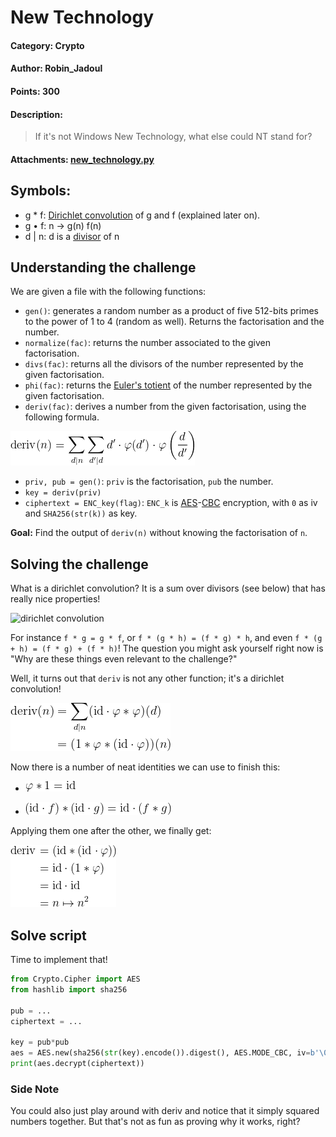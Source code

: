# New Technology
#### **Category:** Crypto
#### **Author:** Robin_Jadoul
#### **Points:** 300
#### **Description:**
> If it's not Windows New Technology, what else could NT stand for?
#### **Attachments:** [new_technology.py](./new_technology.py)

## Symbols:

- g * f: [Dirichlet convolution](https://en.wikipedia.org/wiki/Dirichlet_convolution) of g and f (explained later on).
- g • f: n -> g(n) f(n)
- d | n: d is a [divisor](https://en.wikipedia.org/wiki/Divisor) of n

## Understanding the challenge

We are given a file with the following functions:

   - `gen()`: generates a random number as a product of five 512-bits primes to the power of 1 to 4 (random as well). Returns the factorisation and the number.
   - `normalize(fac)`: returns the number associated to the given factorisation.
   - `divs(fac)`: returns all the divisors of the number represented by the given factorisation.
   - `phi(fac)`: returns the [Euler's totient](https://en.wikipedia.org/wiki/Euler%27s_totient_function) of the number represented by the given factorisation.
   - `deriv(fac)`: derives a number from the given factorisation, using the following formula.

![deriv](./deriv.png)

   - `priv, pub = gen()`: `priv` is the factorisation, `pub` the number.
   - `key = deriv(priv)`
   - `ciphertext = ENC_key(flag)`: `ENC_k` is [AES](https://en.wikipedia.org/wiki/Advanced_Encryption_Standard)-[CBC](https://en.wikipedia.org/wiki/Block_cipher_mode_of_operation#Cipher_block_chaining_(CBC)) encryption, with `0` as iv and `SHA256(str(k))` as key.

**Goal:** Find the output of `deriv(n)` without knowing the factorisation of `n`.

## Solving the challenge

What is a dirichlet convolution? It is a sum over divisors (see below) that has really nice properties!

![dirichlet convolution](https://wikimedia.org/api/rest_v1/media/math/render/svg/ca0ccc7ef79c2a338776995785ec81685120a419)

For instance `f * g = g * f`, or `f * (g * h) = (f * g) * h`, and even `f * (g + h) = (f * g) + (f * h)`! The question you might ask yourself right now is "Why are these things even relevant to the challenge?"

Well, it turns out that `deriv` is not any other function; it's a dirichlet convolution!

![deriv as a dirichlet convolution](./deriv-dirichlet.png)

Now there is a number of neat identities we can use to finish this:

- ![phi * 1 = id](./phi-1-id.png)

- ![(id • f) * (id • g) = id • (f * g)](./id-distributive.png)

Applying them one after the other, we finally get:

![deriv(n) = n²](./deriv-n2.png)

## Solve script

Time to implement that!

```py
from Crypto.Cipher import AES
from hashlib import sha256

pub = ...
ciphertext = ...

key = pub*pub
aes = AES.new(sha256(str(key).encode()).digest(), AES.MODE_CBC, iv=b'\0' * 16)
print(aes.decrypt(ciphertext))
```


### Side Note

You could also just play around with deriv and notice that it simply squared numbers together. But that's not as fun as proving why it works, right?
